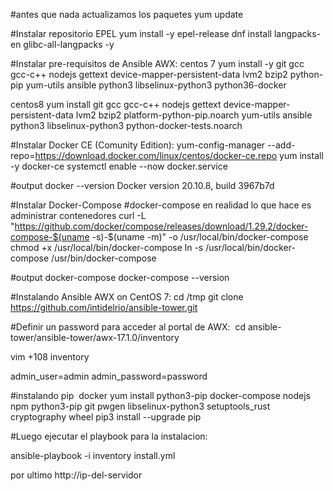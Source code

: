 #antes que nada actualizamos los paquetes 
yum update

#Instalar repositorio EPEL
yum install -y epel-release
dnf install langpacks-en glibc-all-langpacks -y

#Instalar pre-requisitos de Ansible AWX:
centos 7
yum install -y git gcc gcc-c++ nodejs gettext device-mapper-persistent-data lvm2 bzip2 python-pip yum-utils ansible python3 libselinux-python3 python36-docker


centos8
yum install git gcc gcc-c++ nodejs gettext device-mapper-persistent-data lvm2 bzip2 platform-python-pip.noarch yum-utils ansible python3 libselinux-python3 python-docker-tests.noarch

#Instalar Docker CE (Comunity Edition):
yum-config-manager --add-repo=https://download.docker.com/linux/centos/docker-ce.repo
yum install -y docker-ce
systemctl enable --now docker.service

#output
docker --version 
Docker version 20.10.8, build 3967b7d 

#Instalar Docker-Compose
#docker-compose en realidad lo que hace es administrar contenedores 
curl -L "https://github.com/docker/compose/releases/download/1.29.2/docker-compose-$(uname -s)-$(uname -m)" -o /usr/local/bin/docker-compose
chmod +x /usr/local/bin/docker-compose
ln -s /usr/local/bin/docker-compose /usr/bin/docker-compose


#output
docker-compose
docker-compose --version

#Instalando Ansible AWX on CentOS 7:
cd /tmp
git clone https://github.com/intidelrio/ansible-tower.git

#Definir un password para acceder al portal de AWX: 
cd ansible-tower/ansible-tower/awx-17.1.0/inventory

vim +108 inventory

admin_user=admin
admin_password=password

#instalando pip  docker
yum install python3-pip docker-compose nodejs npm python3-pip git pwgen libselinux-python3 setuptools_rust cryptography wheel pip3 install --upgrade pip

#Luego ejecutar el playbook para la instalacion:

ansible-playbook -i inventory install.yml

por ultimo 
http://ip-del-servidor

